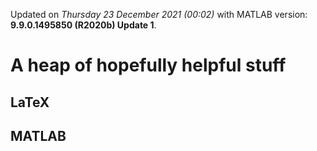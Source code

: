 Updated on *Thursday 23 December 2021 (00:02)* with MATLAB version: **9.9.0.1495850 (R2020b) Update 1**.

# A heap of hopefully helpful stuff
## LaTeX

## MATLAB

<!--
## MATLAB + LaTeX
-->
